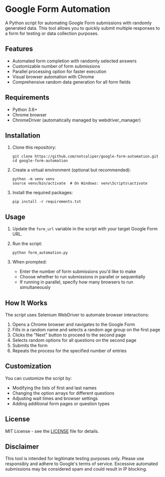 # Google Form Automation

A Python script for automating Google Form submissions with randomly generated data. This tool allows you to quickly submit multiple responses to a form for testing or data collection purposes.

## Features

- Automated form completion with randomly selected answers
- Customizable number of form submissions
- Parallel processing option for faster execution
- Visual browser automation with Chrome
- Comprehensive random data generation for all form fields

## Requirements

- Python 3.6+
- Chrome browser
- ChromeDriver (automatically managed by webdriver_manager)

## Installation

1. Clone this repository:
   ```
   git clone https://github.com/notcaliper/google-form-automation.git
   cd google-form-automation
   ```

2. Create a virtual environment (optional but recommended):
   ```
   python -m venv venv
   source venv/bin/activate  # On Windows: venv\Scripts\activate
   ```

3. Install the required packages:
   ```
   pip install -r requirements.txt
   ```

## Usage

1. Update the `form_url` variable in the script with your target Google Form URL.

2. Run the script:
   ```
   python form_automation.py
   ```

3. When prompted:
   - Enter the number of form submissions you'd like to make
   - Choose whether to run submissions in parallel or sequentially
   - If running in parallel, specify how many browsers to run simultaneously

## How It Works

The script uses Selenium WebDriver to automate browser interactions:

1. Opens a Chrome browser and navigates to the Google Form
2. Fills in a random name and selects a random age group on the first page
3. Clicks the "Next" button to proceed to the second page
4. Selects random options for all questions on the second page
5. Submits the form
6. Repeats the process for the specified number of entries

## Customization

You can customize the script by:

- Modifying the lists of first and last names
- Changing the option arrays for different questions
- Adjusting wait times and browser settings
- Adding additional form pages or question types

## License

MIT License - see the [LICENSE](LICENSE) file for details.

## Disclaimer

This tool is intended for legitimate testing purposes only. Please use responsibly and adhere to Google's terms of service. Excessive automated submissions may be considered spam and could result in IP blocking. 